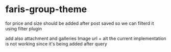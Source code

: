 # faris-group-theme


for price and size should be added after post saved so we can filterd it using filter plugin 

add also attachment and galleries Image url + alt
the current implementation is not working since it's being added after query

